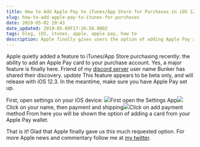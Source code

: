 ```yaml
---
title: How to Add Apple Pay to iTunes/App Store for Purchases in iOS 12.3 beta
slug: how-to-add-apple-pay-to-itunes-for-purchases
date: 2019-05-02 19:43
date_updated: 2019-05-09T17:26:50.000Z
tags: blog, iOS, itunes, apple, apple pay, how to
description: Apple finally gives users the option of adding Apple Pay as a payment method in iTunes and the App Store.
---
```


Apple quietly added a feature to iTunes/App Store purchasing recently: the ability to add an Apple Pay card to your purchase account. Yes, a major feature is finally here. Friend of my [discord server](https://discordapp.com/invite/guT6tf8) user name Bunker has shared their discovery. *update* This feature appears to be beta only, and will release with iOS 12.3. In the meantime, make sure you have Apple Pay set up.

First, open settings on your iOS device:
![](/content/images/2019/05/PNG-image.png)First open the Settings App![](/content/images/2019/05/IMG_0768.jpeg)Click on your name, then payment and shipping![](/content/images/2019/05/IMG_0773.jpeg)Click on add payment method
From here you will be shown the option of adding a card from your Apple Pay wallet.

That is it! Glad that Apple finally gave us this much requested option. For more Apple news and commentary follow me at [my twitter](http://twitter.com/hillitech).
